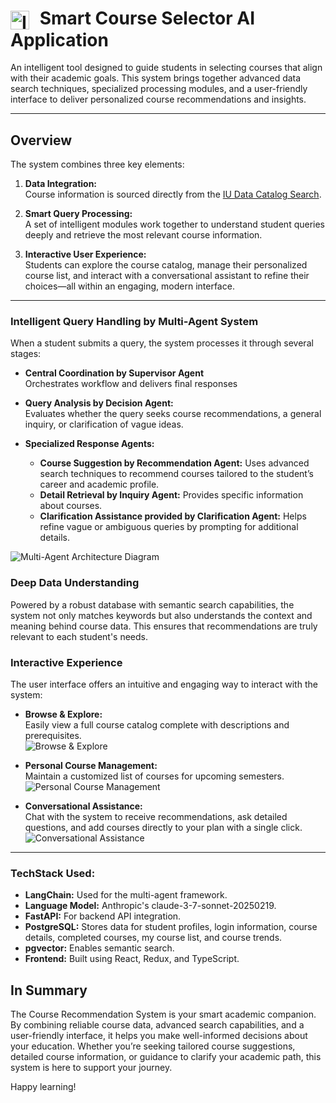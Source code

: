 <h1>
  <img src="https://upload.wikimedia.org/wikipedia/commons/4/47/Indiana_Hoosiers_logo.svg" 
       alt="IU Logo" 
       width="30" 
       style="vertical-align:middle; margin-right:10px;" />
  Smart Course Selector AI Application
</h1>

An intelligent tool designed to guide students in selecting courses that align with their academic goals. This system brings together advanced data search techniques, specialized processing modules, and a user-friendly interface to deliver personalized course recommendations and insights.

---

## Overview

The system combines three key elements:

1. **Data Integration:**  
   Course information is sourced directly from the [IU Data Catalog Search](https://sisjee.iu.edu/sisigps-prd/web/igps/course/search/).

2. **Smart Query Processing:**  
   A set of intelligent modules work together to understand student queries deeply and retrieve the most relevant course information.

3. **Interactive User Experience:**  
   Students can explore the course catalog, manage their personalized course list, and interact with a conversational assistant to refine their choices—all within an engaging, modern interface.

---

### Intelligent Query Handling by Multi-Agent System

When a student submits a query, the system processes it through several stages:

- **Central Coordination by Supervisor Agent**  
  Orchestrates workflow and delivers final responses

- **Query Analysis by Decision Agent:**  
  Evaluates whether the query seeks course recommendations, a general inquiry, or clarification of vague ideas.

- **Specialized Response Agents:**  
  - **Course Suggestion by Recommendation Agent:** Uses advanced search techniques to recommend courses tailored to the student’s career and academic profile.
  - **Detail Retrieval by Inquiry Agent:** Provides specific information about courses.
  - **Clarification Assistance provided by Clarification Agent:** Helps refine vague or ambiguous queries by prompting for additional details.

![Multi-Agent Architecture Diagram](docs/multi-agent-architecture.png)

### Deep Data Understanding

Powered by a robust database with semantic search capabilities, the system not only matches keywords but also understands the context and meaning behind course data. This ensures that recommendations are truly relevant to each student's needs.

### Interactive Experience

The user interface offers an intuitive and engaging way to interact with the system:

- **Browse & Explore:**  
  Easily view a full course catalog complete with descriptions and prerequisites.  
  ![Browse & Explore](docs/browse-explore.png)

- **Personal Course Management:**  
  Maintain a customized list of courses for upcoming semesters.  
  ![Personal Course Management](docs/personal-course-management.png)

- **Conversational Assistance:**  
  Chat with the system to receive recommendations, ask detailed questions, and add courses directly to your plan with a single click.  
  ![Conversational Assistance](docs/conversational-assistance.png)


---

### TechStack Used:

- **LangChain:** Used for the multi-agent framework.
- **Language Model:** Anthropic's claude-3-7-sonnet-20250219.
- **FastAPI:** For backend API integration.
- **PostgreSQL:** Stores data for student profiles, login information, course details, completed courses, my course list, and course trends.
- **pgvector:** Enables semantic search.
- **Frontend:** Built using React, Redux, and TypeScript.

## In Summary

The Course Recommendation System is your smart academic companion. By combining reliable course data, advanced search capabilities, and a user-friendly interface, it helps you make well-informed decisions about your education. Whether you’re seeking tailored course suggestions, detailed course information, or guidance to clarify your academic path, this system is here to support your journey.

Happy learning!
